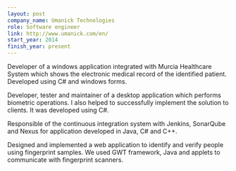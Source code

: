 ```yaml
---
layout: post
company_name: Umanick Technologies
role: Software engineer
link: http://www.umanick.com/en/
start_year: 2014
finish_year: present
---
```


Developer of a windows application integrated with Murcia Healthcare System which shows the electronic medical record of the identified patient. Developed using C# and windows forms.

Developer, tester and maintainer of a desktop application which performs biometric operations. I also helped to successfully implement the solution to clients. It was developed using C#.

Responsible of the continuous integration system with Jenkins, SonarQube and Nexus for application developed in Java, C# and C++.

Designed and implemented a web application to identify and verify people using fingerprint samples. We used GWT framework, Java and applets to communicate with fingerprint scanners.
